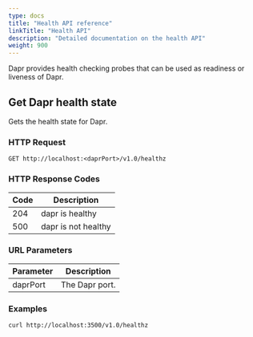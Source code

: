 ```yaml
---
type: docs
title: "Health API reference"
linkTitle: "Health API"
description: "Detailed documentation on the health API"
weight: 900
---
```


Dapr provides health checking probes that can be used as readiness or liveness of Dapr.

## Get Dapr health state

Gets the health state for Dapr.

### HTTP Request

```http
GET http://localhost:<daprPort>/v1.0/healthz
```

### HTTP Response Codes

Code | Description
---- | -----------
204  | dapr is healthy
500  | dapr is not healthy

### URL Parameters

Parameter | Description
--------- | -----------
daprPort | The Dapr port.

### Examples

```shell
curl http://localhost:3500/v1.0/healthz
```

